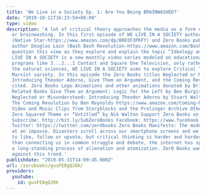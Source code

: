 ```yaml
---
title: 'We Live in a Society Ep. 1: Are You Being BRAINWASHED?'
date: "2019-10-11T16:23:54+08:00"
type: video
description: 'A lot of critical theory approaches the media as a form of propaganda
  or brainwashing. In this first episode of WE LIVE IN A SOCIETY author MK Hobson
  (Native Star-https://www.amazon.com/dp/B003F3PKFY) and Zero Books publisher and
  author Douglas Lain (Bash Bash Revolution-https://www.amazon.com/Bash-Revolution-Douglas-Lain-ebook/dp/B07H472CHB)
  question this view as they explore and explain the topic “Ideology and Media.” WE
  LIVE IN A SOCIETY is a new monthly video series modeled on educational television
  programs like 3...2...1 Contact and Square One Television, only rather than explaining
  the natural sciences, WE LIVE IN A SOCIETY aims to explore Critical Theory of the
  Marxist variety. In this episode the Zero Books titles Neglected or Misunderstood:
  Introducing Theodor Adorno, Give Them an Argument, and the Coming Revolution are
  cited. Zero Books Logo Animations and other animations donated by Brian Cole https://www.instagram.com/robotbloodco/
  Related Books Give Them an Argument: Logic for the Left by Ben Burgis https://www.amazon.com/Give-Them-Argument-Logic-Left/dp/1789042100
  Neglected or Misunderstood: Introducing Theodor Adorno by Stuart Walton https://www.amazon.com/Neglected-Misunderstood-Introducing-Theodor-Adorno/dp/1785353829
  The Coming Revolution by Ben Reynolds https://www.amazon.com/Coming-Revolution-Capitalism-21st-Century/dp/1785357093
  Video and Music Clips from Storyblocks and the Prelinger Archive Other Music Includes
  Zero Squared Theme or “Untitled” by Nik Walton Support Zero Books on Patreon: https://www.patreon.com/zerobooks
  Subscribe: http://bit.ly/SubZeroBooks Facebook: https://www.facebook.com/ZeroBooks/
  Twitter: https://twitter.com/zer0books Zero Books Manifesto: The modern world is
  at an impasse. Disasters scroll across our smartphone screens and we’re invited
  to like, follow or upvote, but critical thinking is harder and harder to find. Rather
  than connecting us in common struggle and debate, the internet has sped up and deepened
  a long-standing process of alienation and atomization. Zer0 Books wants to work
  against this trend.'
publishdate: "2019-05-31T14:09:45.000Z"
url: /zerobooks/gusFE0gQJ0k/
providers:
  youtube:
    id: gusFE0gQJ0k
---
```


